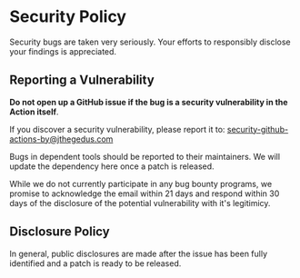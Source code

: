 # Security Policy

Security bugs are taken very seriously. Your efforts to responsibly disclose your findings is appreciated.

## Reporting a Vulnerability

**Do not open up a GitHub issue if the bug is a security vulnerability in the Action itself**.

If you discover a security vulnerability, please report it to: security-github-actions-by@jthegedus.com

Bugs in dependent tools should be reported to their maintainers. We will update the dependency here once a patch is released.

While we do not currently participate in any bug bounty programs, we promise to acknowledge the email within 21 days and respond within 30 days of the disclosure of the potential vulnerability with it's legitimicy.

## Disclosure Policy

In general, public disclosures are made after the issue has been fully identified and a patch is ready to be released.
